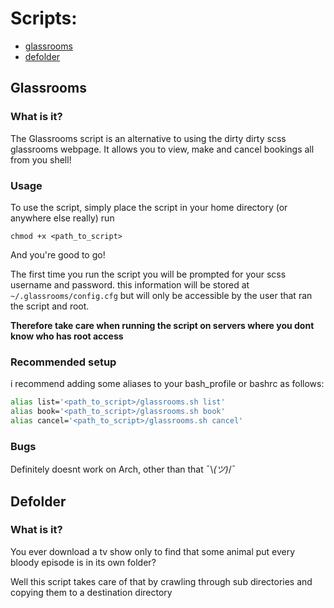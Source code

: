 # Scripts:
* [glassrooms](##Glassrooms)
* [defolder](##Defolder)


## Glassrooms
### What is it?
The Glassrooms script is an alternative to using the dirty dirty scss glassrooms webpage.
It allows you to view, make and cancel bookings all from you shell!

### Usage
To use the script, simply place the script in your home directory (or anywhere else really)
run

`chmod +x <path_to_script>`

And you're good to go!

The first time you run the script you will be prompted for your scss username and password. this information will be stored at `~/.glassrooms/config.cfg` but will only be accessible by the user that ran the script and root.

__Therefore take care when running the script on servers where you dont know who has root access__

### Recommended setup
i recommend adding some aliases to your bash_profile or bashrc as follows:

```bash
alias list='<path_to_script>/glassrooms.sh list'
alias book='<path_to_script>/glassrooms.sh book'
alias cancel='<path_to_script>/glassrooms.sh cancel'
```

### Bugs
Definitely doesnt work on Arch, other than that  ¯\\_(ツ)_/¯

## Defolder
### What is it?
You ever download a tv show only to find that some animal put every bloody episode is in its own folder?

Well this script takes care of that by crawling through sub directories and copying them to a destination directory